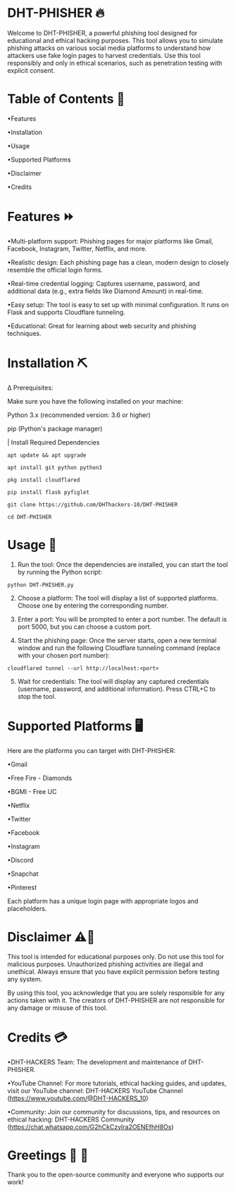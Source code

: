 # DHT-PHISHER 🔥

Welcome to DHT-PHISHER, a powerful phishing tool designed for educational and ethical hacking purposes. This tool allows you to simulate phishing attacks on various social media platforms to understand how attackers use fake login pages to harvest credentials. Use this tool responsibly and only in ethical scenarios, such as penetration testing with explicit consent.

# Table of Contents 📑

•Features

•Installation

•Usage

•Supported Platforms

•Disclaimer

•Credits


# Features ⏩

•Multi-platform support: Phishing pages for major platforms like Gmail, Facebook, Instagram, Twitter, Netflix, and more.

•Realistic design: Each phishing page has a clean, modern design to closely resemble the official login forms.

•Real-time credential logging: Captures username, password, and additional data (e.g., extra fields like Diamond Amount) in real-time.

•Easy setup: The tool is easy to set up with minimal configuration. It runs on Flask and supports Cloudflare tunneling.

•Educational: Great for learning about web security and phishing techniques.


# Installation ⛏️

∆ Prerequisites:

Make sure you have the following installed on your machine:

Python 3.x (recommended version: 3.6 or higher)

pip (Python's package manager)


| Install Required Dependencies

```
apt update && apt upgrade

apt install git python python3

pkg install cloudflared

pip install flask pyfiglet

git clone https://github.com/DHThackers-10/DHT-PHISHER

cd DHT-PHISHER
```

# Usage 🧾

1. Run the tool: Once the dependencies are installed, you can start the tool by running the Python script:
```
python DHT-PHISHER.py
```

2. Choose a platform: The tool will display a list of supported platforms. Choose one by entering the corresponding number.


3. Enter a port: You will be prompted to enter a port number. The default is port 5000, but you can choose a custom port.


4. Start the phishing page: Once the server starts, open a new terminal window and run the following Cloudflare tunneling command (replace <port> with your chosen port number):
```
cloudflared tunnel --url http://localhost:<port>

```
5. Wait for credentials: The tool will display any captured credentials (username, password, and additional information). Press CTRL+C to stop the tool.



# Supported Platforms 🖥️

Here are the platforms you can target with DHT-PHISHER:

•Gmail

•Free Fire - Diamonds

•BGMI - Free UC

•Netflix

•Twitter

•Facebook

•Instagram

•Discord

•Snapchat

•Pinterest


Each platform has a unique login page with appropriate logos and placeholders.

# Disclaimer ⚠️🚨

This tool is intended for educational purposes only. Do not use this tool for malicious purposes. Unauthorized phishing activities are illegal and unethical. Always ensure that you have explicit permission before testing any system.

By using this tool, you acknowledge that you are solely responsible for any actions taken with it. The creators of DHT-PHISHER are not responsible for any damage or misuse of this tool.

# Credits 💳

•DHT-HACKERS Team: The development and maintenance of DHT-PHISHER.

•YouTube Channel: For more tutorials, ethical hacking guides, and updates, visit our YouTube channel:
DHT-HACKERS YouTube Channel (https://www.youtube.com/@DHT-HACKERS_10)

•Community: Join our community for discussions, tips, and resources on ethical hacking:
DHT-HACKERS Community (https://chat.whatsapp.com/G2hCkCzylra2OENEfhH8Os)

# Greetings 🤗 🤗 
Thank you to the open-source community and everyone who supports our work!

